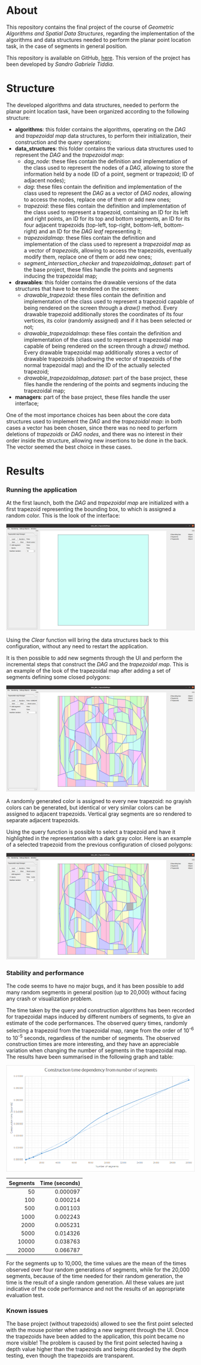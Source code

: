 # About
This repository contains the final project of the course of *Geometric Algorithms and Spatial Data Structures*,
regarding the implementation of the algorithms and data structures needed to perform the planar point location task,
in the case of segments in general position.

This repository is available on GitHub, [here](https://github.com/UNICAAS2/as2-project-SandroGT).
This version of the project has been developed by *Sandro Gabriele Tiddia*.


# Structure
The developed algorithms and data structures, needed to perform the planar point location task, have been organized
according to the following structure:

 - **algorithms**: this folder contains the algorithms, operating on the *DAG* and *trapezoidal map* data structures,
   to perform their initialization, their construction and the query operations;
 - **data_structures**: this folder contains the various data structures used to represent the *DAG* and the
   *trapezoidal map*:
 	 - *dag_node*: these files contain the definition and implementation of the class used to represent the nodes of a
       *DAG*, allowing to store the information held by a node (ID of a point, segment or trapezoid; ID of adjacent
       nodes);
	 - *dag*:  these files contain the definition and implementation of the class used to represent the *DAG* as a
       vector of *DAG nodes*, allowing to access the nodes, replace one of them or add new ones;
	 - *trapezoid*: these files contain the definition and implementation of the class used to represent a trapezoid,
       containing an ID for its left and right points, an ID for its top and bottom segments, an ID for its four
       adjacent trapezoids (top-left, top-right, bottom-left, bottom-right) and an ID for the *DAG leaf* representing it;
	 - *trapezoidalmap*: these files contain the definition and implementation of the class used to represent a
       *trapezoidal map* as a vector of *trapezoids*, allowing to access the trapezoids, eventually modify them,
       replace one of them or add new ones;
	 - *segment_intersection_checker* and *trapezoidalmap_dataset*: part of the base project, these files handle the
       points and segments inducing the trapezoidal map;
 - **drawables**: this folder contains the drawable versions of the data structures that have to be rendered on the
   screen:
	 - *drawable_trapezoid*: these files contain the definition and implementation of the class used to represent a
       trapezoid capable of being rendered on the screen through a *draw()* method. Every drawable trapezoid
       additionally stores the coordinates of its four vertices, its color (randomly assigned) and if it has been
       selected or not;
	 - *drawable_trapezoidalmap*: these files contain the definition and implementation of the class used to represent
       a trapezoidal map capable of being rendered on the screen through a *draw()* method. Every drawable trapezoidal
       map additionally stores a vector of drawable trapezoids (shadowing the vector of trapezoids of the normal
       trapezoidal map) and the ID of the actually selected trapezoid;
	 - *drawable_trapezoidalmap_dataset*: part of the base project, these files handle the rendering of the points and
       segments inducing the trapezoidal map;
- **managers**: part of the base project, these files handle the user interface;

One of the most importance choices has been about the core data structures used to implement the *DAG* and the *trapezoidal map*:
in both cases a vector has been chosen, since there was no need to perform deletions of *trapezoids* or *DAG nodes*, and there
was no interest in their order inside the structure, allowing new insertions to be done in the back. The vector seemed the
best choice in these cases.

# Results

### Running the application
At the first launch, both the *DAG* and *trapezoidal map* are initialized with a first trapezoid representing the
bounding box, to which is assigned a random color. This is the look of the interface:

![](images/readme-img-1.png)

Using the *Clear* function will bring the data structures back to this configuration, without any need to restart the
application.

It is then possible to add new segments through the UI and perform the incremental steps that construct the *DAG* and
the *trapezoidal map*. This is an example of the look of the trapezoidal map after adding a set of segments defining
some closed polygons:

![](images/readme-img-2.png)

A randomly generated color is assigned to every new trapezoid: no grayish colors can be generated, but identical or 
very similar colors can be assigned to adjacent trapezoids. Vertical gray segments are so rendered to separate adjacent
trapezoids.

Using the query function is possible to select a trapezoid and have it highlighted in the representation with a dark
gray color. Here is an example of a selected trapezoid from the previous configuration of closed polygons:

![](images/readme-img-3.png)

### Stability and performance
The code seems to have no major bugs, and it has been possible to add many random segments in general position (up to
20,000) without facing any crash or visualization problem.

The time taken by the query and construction algorithms has been recorded for trapezoidal maps induced by different
numbers of segments, to give an estimate of the code performances.
The observed query times, randomly selecting a trapezoid from the trapezoidal map, range from the order of
10<sup>-6</sup> to 10<sup>-5</sup> seconds, regardless of the number of segments. The observed construction times are
more interesting, and they have an appreciable variation when changing the number of segments in the trapezoidal map.
The results have been summarised in the following graph and table:

![](images/readme-img-4.png)

Segments | Time (seconds)
---:|---:
50| 0.000097
100| 0.000214
500| 0.001103
1000| 0.002243
2000| 0.005231
5000| 0.014326
10000| 0.038763
20000| 0.066787

For the segments up to 10,000, the time values are the mean of the times observed over four random generations of
segments, while for the 20,000 segments, because of the time needed for their random generation, the time is the result
of a single random generation. All these values are just indicative of the code performance and not the results of an
appropriate evaluation test.

### Known issues
The base project (without trapezoids) allowed to see the first point selected with the mouse pointer when adding a new
segment through the UI. Once the trapezoids have been added to the application, this point became no more visible! The
problem is caused by the first point selected having a depth value higher than the trapezoids and being discarded by
the depth testing, even though the trapezoids are transparent.
